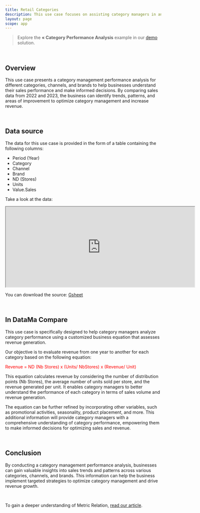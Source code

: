 ```yaml
---
title: Retail Categories
description: This use case focuses on assisting category managers in analyzing category performance using a tailored business equation to evaluate revenue generation.
layout: page
scope: app
---
```


> Explore the **« Category Performance Analysis** example in our [demo](https://app.datama.io) solution.

<br>

## Overview 

This use case presents a category management performance analysis for different categories, channels, and brands to help businesses understand their sales performance and make informed decisions. By comparing sales data from 2022 and 2023, the business can identify trends, patterns, and areas of improvement to optimize category management and increase revenue.

<br>

## Data source

The data for this use case is provided in the form of a table containing the following columns:

- Period (Year)
- Category
- Channel
- Brand
- ND (Stores)
- Units
- Value.Sales

Take a look at the data:

<center><iframe src="https://docs.google.com/spreadsheets/d/e/2PACX-1vTXYphkUS8WX6Wa4GZp5LBisnEOoqdLyp9darrXuIJPqmsnv_f8Tvhq_0sNX7L2uVfIaJjonTP2j8Fm/pubhtml?gid=1538112802&amp;single=true&amp;widget=true&amp;headers=false#" width="610" height="260"></iframe></center>

You can download the source: [Gsheet](https://docs.google.com/spreadsheets/d/1bNEeqm5CfpPmYPr_t4ff1xcJkSBKoVvwJd4vKB0sDzs/edit#gid=1538112802)

<br>

## In DataMa Compare

This use case is specifically designed to help category managers analyze category performance using a customized business equation that assesses revenue generation.


Our objective is to evaluate revenue from one year to another for each category based on the following equation:


<span style="color:red"> Revenue = ND (Nb Stores) x (Units/ NbStores) x (Revenue/ Unit) </span>


This equation calculates revenue by considering the number of distribution points (Nb Stores), the average number of units sold per store, and the revenue generated per unit. It enables category managers to better understand the performance of each category in terms of sales volume and revenue generation.

The equation can be further refined by incorporating other variables, such as promotional activities, seasonality, product placement, and more. This additional information will provide category managers with a comprehensive understanding of category performance, empowering them to make informed decisions for optimizing sales and revenue.

<br>

## Conclusion 

By conducting a category management performance analysis, businesses can gain valuable insights into sales trends and patterns across various categories, channels, and brands. This information can help the business implement targeted strategies to optimize category management and drive revenue growth.


<br>

To gain a deeper understanding of Metric Relation, [read our article]({{site.url}}/{{site.baseurl}}/core-app/header/input/metric-relation).
